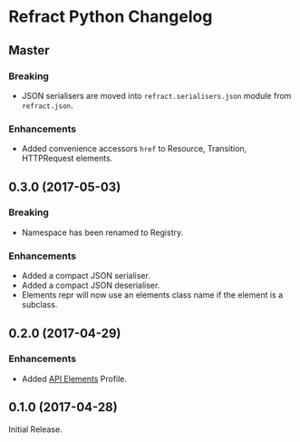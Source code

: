 # Refract Python Changelog

## Master

### Breaking

- JSON serialisers are moved into `refract.serialisers.json` module from
  `refract.json`.

### Enhancements

- Added convenience accessors `href` to Resource, Transition, HTTPRequest
  elements.


## 0.3.0 (2017-05-03)

### Breaking

- Namespace has been renamed to Registry.

### Enhancements

- Added a compact JSON serialiser.
- Added a compact JSON deserialiser.
- Elements repr will now use an elements class name if the element is a
  subclass.

## 0.2.0 (2017-04-29)

### Enhancements

- Added [API Elements](http://api-elements.readthedocs.io) Profile.


## 0.1.0 (2017-04-28)

Initial Release.
